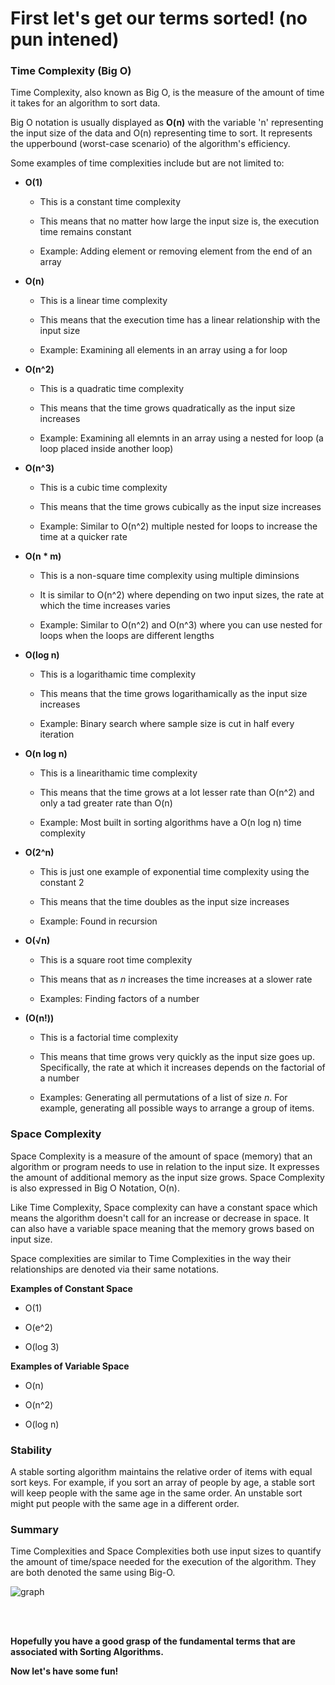 # First let's get our terms sorted! (no pun intened)

### Time Complexity (Big O)

Time Complexity, also known as Big O, is the measure of the amount of time it takes for an algorithm to sort data.

Big O notation is usually displayed as **O(n)** with the variable 'n' representing the input size of the data and O(n) representing time to sort. It represents the upperbound (worst-case scenario) of the algorithm's efficiency.

Some examples of time complexities include but are not limited to:

* **O(1)**

  * This is a constant time complexity
  
  * This means that no matter how large the input size is, the execution time remains constant

  * Example: Adding element or removing element from the end of an array

* **O(n)**

  * This is a linear time complexity

  * This means that the execution time has a linear relationship with the input size

  * Example: Examining all elements in an array using a for loop

* **O(n^2)**

  * This is a quadratic time complexity

  * This means that the time grows quadratically as the input size increases

  * Example: Examining all elemnts in an array using a nested for loop (a loop placed inside another loop)

* **O(n^3)**

  * This is a cubic time complexity

  * This means that the time grows cubically as the input size increases

  * Example: Similar to O(n^2) multiple nested for loops to increase the time at a quicker rate

* **O(n * m)** 

  * This is a non-square time complexity using multiple diminsions

  * It is similar to O(n^2) where depending on two input sizes, the rate at which the time increases varies

  * Example: Similar to O(n^2) and O(n^3) where you can use nested for loops when the loops are different lengths


* **O(log n)**

  * This is a logarithamic time complexity

  * This means that the time grows logarithamically as the input size increases

  * Example: Binary search where sample size is cut in half every iteration

* **O(n log n)**

  * This is a linearithamic time complexity

  * This means that the time grows at a lot lesser rate than O(n^2) and only a tad greater rate than O(n)

  * Example: Most built in sorting algorithms have a O(n log n) time complexity

* **O(2^n)**

  * This is just one example of exponential time complexity using the constant 2

  * This means that the time doubles as the input size increases

  * Example: Found in recursion

* **O(√n)**

  * This is a square root time complexity

  * This means that as *n* increases the time increases at a slower rate

  * Examples: Finding factors of a number

* **(O(n!))**

  * This is a factorial time complexity

  * This means that time grows very quickly as the input size goes up. Specifically, the rate at which it increases depends on the factorial of a number

  * Examples: Generating all permutations of a list of size *n*. For example, generating all possible ways to arrange a group of items.



### Space Complexity

Space Complexity is a measure of the amount of space (memory) that an algorithm or program needs to use in relation to the input size. It expresses the amount of additional memory as the input size grows. Space Complexity is also expressed in Big O Notation, O(n).

Like Time Complexity, Space complexity can have a constant space which means the algorithm doesn't call for an increase or decrease in space. It can also have a variable space meaning that the memory grows based on input size. 

Space complexities are similar to Time Complexities in the way their relationships are denoted via their same notations.

**Examples of Constant Space**

* O(1)

* O(e^2)

* O(log 3)

**Examples of Variable Space**

* O(n)

* O(n^2)

* O(log n)

### Stability

A stable sorting algorithm maintains the relative order of items with equal sort keys. For example, if you sort an array of people by age, a stable sort will keep people with the same age in the same order. An unstable sort might put people with the same age in a different order.

### Summary

Time Complexities and Space Complexities both use input sizes to quantify the amount of time/space needed for the execution of the algorithm. They are both denoted the same using Big-O.

![graph](../images-assets/omplexity-examples-graph.png)

<br>
<br>

**Hopefully you have a good grasp of the fundamental terms that are associated with Sorting Algorithms.**

**Now let's have some fun!**



